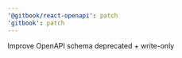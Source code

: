 ```yaml
---
'@gitbook/react-openapi': patch
'gitbook': patch
---
```


Improve OpenAPI schema deprecated + write-only
